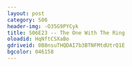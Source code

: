 ```yaml
---
layout: post 
category: S06 
header-img: -O35G9PYCyk 
title: S06E23 -- The One With The Ring 
oloadid: HqNftCSXaBo 
gdriveid: 0B8nsuTHQDAI7b3BTNFMtdUtrQ1E 
bgcolor: 046158
--- 
```

<!--more--> 
